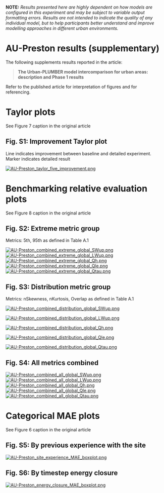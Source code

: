
**NOTE:** *Results presented here are highly dependent on how models are configured in this experiment and may be subject to variable output formatting errors. Results are not intended to indicate the quality of any individual model, but to help participants better understand and improve modelling approaches in different urban environments.*


# AU-Preston results (supplementary)

The following supplements results reported in the article:

> **The Urban-PLUMBER model intercomparison for urban areas: description and Phase 1 results**

Refer to the published article for interpretation of figures and for referencing.

# Taylor plots

See Figure 7 caption in the original article

## Fig. S1: Improvement Taylor plot

Line indicates improvement between baseline and detailed experiment. Marker indicates detailed result

[![AU-Preston_taylor_five_improvement.png](AU-Preston_taylor_five_improvement.png)](AU-Preston_taylor_five_improvement.png)

# Benchmarking relative evaluation plots

See Figure 8 caption in the original article

## Fig. S2: Extreme metric group

Metrics: 5th, 95th as defined in Table A.1

[![AU-Preston_combined_extreme_global_SWup.png](AU-Preston_combined_extreme_global_SWup.png)](AU-Preston_combined_extreme_global_SWup.png)
[![AU-Preston_combined_extreme_global_LWup.png](AU-Preston_combined_extreme_global_LWup.png)](AU-Preston_combined_extreme_global_LWup.png)
[![AU-Preston_combined_extreme_global_Qh.png](AU-Preston_combined_extreme_global_Qh.png)](AU-Preston_combined_extreme_global_Qh.png)
[![AU-Preston_combined_extreme_global_Qle.png](AU-Preston_combined_extreme_global_Qle.png)](AU-Preston_combined_extreme_global_Qle.png)
[![AU-Preston_combined_extreme_global_Qtau.png](AU-Preston_combined_extreme_global_Qtau.png)](AU-Preston_combined_extreme_global_Qtau.png)

## Fig. S3: Distribution metric group

Metrics: nSkewness, nKurtosis, Overlap as defined in Table A.1

[![AU-Preston_combined_distribution_global_SWup.png](AU-Preston_combined_distribution_global_SWup.png)](AU-Preston_combined_distribution_global_SWup.png)

[![AU-Preston_combined_distribution_global_LWup.png](AU-Preston_combined_distribution_global_LWup.png)](AU-Preston_combined_distribution_global_LWup.png)

[![AU-Preston_combined_distribution_global_Qh.png](AU-Preston_combined_distribution_global_Qh.png)](AU-Preston_combined_distribution_global_Qh.png)

[![AU-Preston_combined_distribution_global_Qle.png](AU-Preston_combined_distribution_global_Qle.png)](AU-Preston_combined_distribution_global_Qle.png)

[![AU-Preston_combined_distribution_global_Qtau.png](AU-Preston_combined_distribution_global_Qtau.png)](AU-Preston_combined_distribution_global_Qtau.png)


## Fig. S4: All metrics combined

[![AU-Preston_combined_all_global_SWup.png](AU-Preston_combined_all_global_SWup.png)](AU-Preston_combined_all_global_SWup.png)
[![AU-Preston_combined_all_global_LWup.png](AU-Preston_combined_all_global_LWup.png)](AU-Preston_combined_all_global_LWup.png)
[![AU-Preston_combined_all_global_Qh.png](AU-Preston_combined_all_global_Qh.png)](AU-Preston_combined_all_global_Qh.png)
[![AU-Preston_combined_all_global_Qle.png](AU-Preston_combined_all_global_Qle.png)](AU-Preston_combined_all_global_Qle.png)
[![AU-Preston_combined_all_global_Qtau.png](AU-Preston_combined_all_global_Qtau.png)](AU-Preston_combined_all_global_Qtau.png)

# Categorical MAE plots

See Figure 6 caption in the original article

## Fig. S5: By previous experience with the site

[![AU-Preston_site_experience_MAE_boxplot.png](AU-Preston_site_experience_MAE_boxplot.png)](AU-Preston_site_experience_MAE_boxplot.png)

## Fig. S6: By timestep energy closure

[![AU-Preston_energy_closure_MAE_boxplot.png](AU-Preston_energy_closure_MAE_boxplot.png)](AU-Preston_energy_closure_MAE_boxplot.png)

